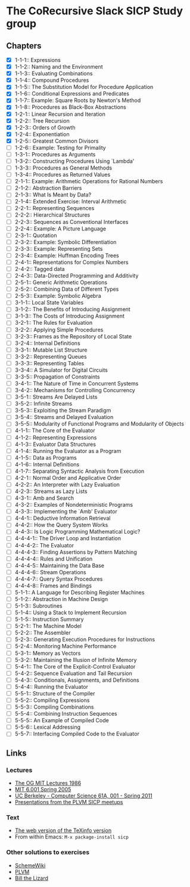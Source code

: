 # The CoRecursive Slack SICP Study group

## Chapters

 - [x] 1-1-1::            Expressions
 - [x] 1-1-2::            Naming and the Environment
 - [x] 1-1-3::            Evaluating Combinations
 - [x] 1-1-4::            Compound Procedures
 - [x] 1-1-5::            The Substitution Model for Procedure Application
 - [x] 1-1-6::            Conditional Expressions and Predicates
 - [x] 1-1-7::            Example: Square Roots by Newton's Method
 - [x] 1-1-8::            Procedures as Black-Box Abstractions
 - [x] 1-2-1::            Linear Recursion and Iteration
 - [x] 1-2-2::            Tree Recursion
 - [x] 1-2-3::            Orders of Growth
 - [x] 1-2-4::            Exponentiation
 - [x] 1-2-5::            Greatest Common Divisors
 - [ ] 1-2-6::            Example: Testing for Primality
 - [ ] 1-3-1::            Procedures as Arguments
 - [ ] 1-3-2::            Constructing Procedures Using `Lambda'
 - [ ] 1-3-3::            Procedures as General Methods
 - [ ] 1-3-4::            Procedures as Returned Values
 - [ ] 2-1-1::            Example: Arithmetic Operations for Rational Numbers
 - [ ] 2-1-2::            Abstraction Barriers
 - [ ] 2-1-3::            What Is Meant by Data?
 - [ ] 2-1-4::            Extended Exercise: Interval Arithmetic
 - [ ] 2-2-1::            Representing Sequences
 - [ ] 2-2-2::            Hierarchical Structures
 - [ ] 2-2-3::            Sequences as Conventional Interfaces
 - [ ] 2-2-4::            Example: A Picture Language
 - [ ] 2-3-1::            Quotation
 - [ ] 2-3-2::            Example: Symbolic Differentiation
 - [ ] 2-3-3::            Example: Representing Sets
 - [ ] 2-3-4::            Example: Huffman Encoding Trees
 - [ ] 2-4-1::            Representations for Complex Numbers
 - [ ] 2-4-2::            Tagged data
 - [ ] 2-4-3::            Data-Directed Programming and Additivity
 - [ ] 2-5-1::            Generic Arithmetic Operations
 - [ ] 2-5-2::            Combining Data of Different Types
 - [ ] 2-5-3::            Example: Symbolic Algebra
 - [ ] 3-1-1::            Local State Variables
 - [ ] 3-1-2::            The Benefits of Introducing Assignment
 - [ ] 3-1-3::            The Costs of Introducing Assignment
 - [ ] 3-2-1::            The Rules for Evaluation
 - [ ] 3-2-2::            Applying Simple Procedures
 - [ ] 3-2-3::            Frames as the Repository of Local State
 - [ ] 3-2-4::            Internal Definitions
 - [ ] 3-3-1::            Mutable List Structure
 - [ ] 3-3-2::            Representing Queues
 - [ ] 3-3-3::            Representing Tables
 - [ ] 3-3-4::            A Simulator for Digital Circuits
 - [ ] 3-3-5::            Propagation of Constraints
 - [ ] 3-4-1::            The Nature of Time in Concurrent Systems
 - [ ] 3-4-2::            Mechanisms for Controlling Concurrency
 - [ ] 3-5-1::            Streams Are Delayed Lists
 - [ ] 3-5-2::            Infinite Streams
 - [ ] 3-5-3::            Exploiting the Stream Paradigm
 - [ ] 3-5-4::            Streams and Delayed Evaluation
 - [ ] 3-5-5::            Modularity of Functional Programs and Modularity of Objects
 - [ ] 4-1-1::            The Core of the Evaluator
 - [ ] 4-1-2::            Representing Expressions
 - [ ] 4-1-3::            Evaluator Data Structures
 - [ ] 4-1-4::            Running the Evaluator as a Program
 - [ ] 4-1-5::            Data as Programs
 - [ ] 4-1-6::            Internal Definitions
 - [ ] 4-1-7::            Separating Syntactic Analysis from Execution
 - [ ] 4-2-1::            Normal Order and Applicative Order
 - [ ] 4-2-2::            An Interpreter with Lazy Evaluation
 - [ ] 4-2-3::            Streams as Lazy Lists
 - [ ] 4-3-1::            Amb and Search
 - [ ] 4-3-2::            Examples of Nondeterministic Programs
 - [ ] 4-3-3::            Implementing the `Amb' Evaluator
 - [ ] 4-4-1::            Deductive Information Retrieval
 - [ ] 4-4-2::            How the Query System Works
 - [ ] 4-4-3::            Is Logic Programming Mathematical Logic?
 - [ ] 4-4-4-1::          The Driver Loop and Instantiation
 - [ ] 4-4-4-2::          The Evaluator
 - [ ] 4-4-4-3::          Finding Assertions by Pattern Matching
 - [ ] 4-4-4-4::          Rules and Unification
 - [ ] 4-4-4-5::          Maintaining the Data Base
 - [ ] 4-4-4-6::          Stream Operations
 - [ ] 4-4-4-7::          Query Syntax Procedures
 - [ ] 4-4-4-8::          Frames and Bindings
 - [ ] 5-1-1::            A Language for Describing Register Machines
 - [ ] 5-1-2::            Abstraction in Machine Design
 - [ ] 5-1-3::            Subroutines
 - [ ] 5-1-4::            Using a Stack to Implement Recursion
 - [ ] 5-1-5::            Instruction Summary
 - [ ] 5-2-1::            The Machine Model
 - [ ] 5-2-2::            The Assembler
 - [ ] 5-2-3::            Generating Execution Procedures for Instructions
 - [ ] 5-2-4::            Monitoring Machine Performance
 - [ ] 5-3-1::            Memory as Vectors
 - [ ] 5-3-2::            Maintaining the Illusion of Infinite Memory
 - [ ] 5-4-1::            The Core of the Explicit-Control Evaluator
 - [ ] 5-4-2::            Sequence Evaluation and Tail Recursion
 - [ ] 5-4-3::            Conditionals, Assignments, and Definitions
 - [ ] 5-4-4::            Running the Evaluator
 - [ ] 5-5-1::            Structure of the Compiler
 - [ ] 5-5-2::            Compiling Expressions
 - [ ] 5-5-3::            Compiling Combinations
 - [ ] 5-5-4::            Combining Instruction Sequences
 - [ ] 5-5-5::            An Example of Compiled Code
 - [ ] 5-5-6::            Lexical Addressing
 - [ ] 5-5-7::            Interfacing Compiled Code to the Evaluator

## Links

### Lectures

 - [The OG MIT Lectures 1986](https://www.youtube.com/playlist?list=PLE18841CABEA24090)
 - [MIT 6.001 Spring 2005](https://ocw.mit.edu/courses/electrical-engineering-and-computer-science/6-001-structure-and-interpretation-of-computer-programs-spring-2005/video-lectures/)
 - [UC Berkeley - Computer Science 61A, 001 - Spring 2011](https://archive.org/details/ucberkeley-webcast-PL3E89002AA9B9879E)
 - [Presentations from the PLVM SICP meetups](https://youtube.com/playlist?list=PLVFrD1dmDdvdvWFK8brOVNL7bKHpE-9w0)

### Text

 - [The web version of the TeXinfo version](https://sarabander.github.io/sicp/)
 - From within Emacs: `M-x package-install sicp`

### Other solutions to exercises

 - [SchemeWiki](http://community.schemewiki.org/?SICP-Solutions)
 - [PLVM](https://github.com/codereport/SICP-2020)
 - [Bill the Lizard](https://billthelizard.blogspot.com/search/label/sicp)
